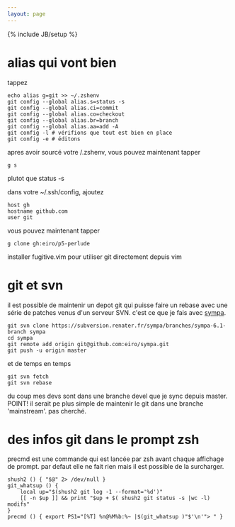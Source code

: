 ```yaml
---
layout: page
---
```

{% include JB/setup %}

# alias qui vont bien

tappez

    echo alias g=git >> ~/.zshenv
    git config --global alias.s=status -s
    git config --global alias.ci=commit
    git config --global alias.co=checkout
    git config --global alias.br=branch
    git config --global alias.aa=add -A
    git config -l # vérifions que tout est bien en place
    git config -e # éditons

apres avoir sourcé votre /.zshenv, vous pouvez maintenant tapper  

    g s

plutot que status -s

dans votre ~/.ssh/config, ajoutez

    host gh
    hostname github.com
    user git

vous pouvez maintenant tapper 

    g clone gh:eiro/p5-perlude


installer fugitive.vim pour utiliser git directement depuis vim

# git et svn

il est possible de maintenir un depot git qui puisse faire un rebase avec une
série de patches venus d'un serveur SVN. c'est ce que je fais avec [sympa](http://sympa.org).

    git svn clone https://subversion.renater.fr/sympa/branches/sympa-6.1-branch sympa
    cd sympa
    git remote add origin git@github.com:eiro/sympa.git
    git push -u origin master

et de temps en temps

    git svn fetch
    git svn rebase

du coup mes devs sont dans une branche devel que je sync depuis master. POINT!
il serait pe plus simple de maintenir le git dans une branche 'mainstream'. pas
cherché.

# des infos git dans le prompt zsh 

precmd est une commande qui est lancée par zsh avant chaque affichage de
prompt. par defaut elle ne fait rien mais il est possible de la surcharger.

    shush2 () { "$@" 2> /dev/null }
    git_whatsup () {
        local up="$(shush2 git log -1 --format='%d')"
        [[ -n $up ]] && print "$up + $( shush2 git status -s |wc -l) modifs"
    }
    precmd () { export PS1="[%T] %n@%M%b:%~ |$(git_whatsup )"$'\n'"> " }
